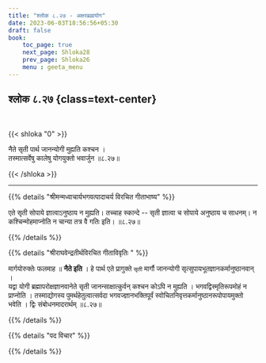 ```yaml
---
title: "श्लोक ८.२७ - अक्षरब्रह्मयोग"
date: 2023-06-03T18:56:56+05:30
draft: false
book:
    toc_page: true
    next_page: Shloka28
    prev_page: Shloka26
    menu : geeta_menu
---
```




## श्लोक ८.२७ {class=text-center}

<br/>

{{< shloka  "0"  >}}

नैते सृती पार्थ जानन्योगी मुह्यति कश्चन ।    
तस्मात्सर्वेषु कालेषु योगयुक्तो भवार्जुन ॥८.२७॥

{{< /shloka >}}

---


{{% details "श्रीमन्मध्वाचार्यभगवत्पादाचर्य विरचित  गीताभाष्य" %}}

एते सृती सोपाये ज्ञात्वाऽनुष्ठाय न मुह्यति। तच्चाह 
स्कान्दे -- सृती ज्ञात्वा च सोपाये अनुष्ठाय च 
साधनम्। न कश्चिन्मोहमाप्नोति न चान्या तत्र वै गतिः 
इति। ॥८.२७॥



{{% /details %}}



{{% details "श्रीराघवेन्द्रतीर्थविरचित गीताविवृतिः " %}}

मार्गयोरुक्तेः फलमाह ॥ **नैते इति** । 
हे पार्थ एते प्रागुक्ते `सृती` मार्गौ
जानन्योगी सृत्सुपायभूतज्ञानकर्मानुष्ठानवान्‌ ।  
यद्वा योगी ब्रह्मापरोक्षज्ञानवानेते सृती 
जानन्साक्षात्कुर्वन्‌ कश्चन कोऽपि न मुह्यति ।
भगवद्विस्मृतिरूपमोहं न प्राप्नोति । 
तस्माद्योगस्य पुमर्थहेतुत्वात्सर्वदा
भगवज्ज्ञानभक्तिपूर्वं 
स्वोचितनिवृत्तकर्मानुष्ठानरूपोपायमुक्तो भवेति । 
द्विः संबोधनमादरार्थम्‌ ॥८.२७॥

{{% /details %}}



{{% details "पद विचार" %}}


{{% /details %}}
